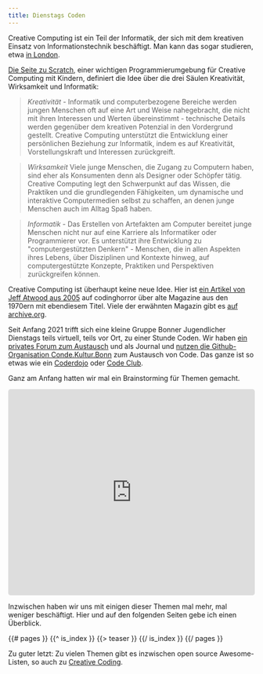 ```yaml
---
title: Dienstags Coden
---
```


Creative Computing ist ein Teil der Informatik, der sich mit dem kreativen Einsatz von Informationstechnik beschäftigt. Man kann das sogar studieren, etwa [in London](https://www.gold.ac.uk/ug/bsc-creative-computing/).

[Die Seite zu Scratch](https://scratched.gse.harvard.edu/guide/), einer wichtigen Programmierumgebung für Creative Computing mit Kindern, definiert die Idee über die drei Säulen Kreativität, Wirksamkeit und Informatik:

> *Kreativität* - Informatik und computerbezogene Bereiche werden jungen Menschen oft auf eine Art und Weise nahegebracht, die nicht mit ihren Interessen und Werten übereinstimmt - technische Details werden gegenüber dem kreativen Potenzial in den Vordergrund gestellt. Creative Computing unterstützt die Entwicklung einer persönlichen Beziehung zur Informatik, indem es auf Kreativität, Vorstellungskraft und Interessen zurückgreift.

> *Wirksamkeit* Viele junge Menschen, die Zugang zu Computern haben, sind eher als Konsumenten denn als Designer oder Schöpfer tätig. Creative Computing legt den Schwerpunkt auf das Wissen, die Praktiken und die grundlegenden Fähigkeiten, um dynamische und interaktive Computermedien selbst zu schaffen, an denen junge Menschen auch im Alltag Spaß haben.

> *Informatik* - Das Erstellen von Artefakten am Computer bereitet junge Menschen nicht nur auf eine Karriere als Informatiker oder Programmierer vor. Es unterstützt ihre Entwicklung zu "computergestützten Denkern" - Menschen, die in allen Aspekten ihres Lebens, über Disziplinen und Kontexte hinweg, auf computergestützte Konzepte, Praktiken und Perspektiven zurückgreifen können.

Creative Computing ist überhaupt keine neue Idee. Hier ist [ein Artikel von Jeff Atwood aus 2005](https://blog.codinghorror.com/the-best-of-creative-computing/) auf codinghorror über alte Magazine aus den 1970ern mit ebendiesem Titel. Viele der erwähnten Magazin gibt es [auf archive.org](https://archive.org/search.php?query=creator%3A%22Ahl%2C+David+H%22).

Seit Anfang 2021 trifft sich eine kleine Gruppe Bonner Jugendlicher Dienstags teils virtuell, teils vor Ort, zu einer Stunde Coden. Wir haben [ein privates Forum zum Austausch](https://meetup.codekulturbonn.de/groups/2) und als Journal und [nutzen die Github-Organisation Conde.Kultur.Bonn](https://github.com/orgs/codekulturbonn/repositories) zum Austausch von Code. Das ganze ist so etwas wie ein [Coderdojo](https://coderdojo.com/de-DE) oder [Code Club](https://international.codeclub.org/). 

Ganz am Anfang hatten wir mal ein Brainstorming für Themen gemacht. 

<div class="kinopio-embed" style="height: 420px; width: 100%;">
  <iframe src="https://kinopio.club/embed/?spaceId=gzl-9pEUShbT-VO4FKwX3&zoom=100" style="height: 100%; width: 100%; border: 0; border-radius: 5px;">
  </iframe>
</div>

Inzwischen haben wir uns mit einigen dieser Themen mal mehr, mal weniger beschäftigt. Hier und auf den folgenden Seiten gebe ich einen Überblick.

<section id="teasers">
{{# pages }}
  {{^ is_index }}
    {{> teaser }}
  {{/ is_index }}
{{/ pages }}
</section>

Zu guter letzt: Zu vielen Themen gibt es inzwischen open source Awesome-Listen, so auch zu [Creative Coding](https://github.com/terkelg/awesome-creative-coding).